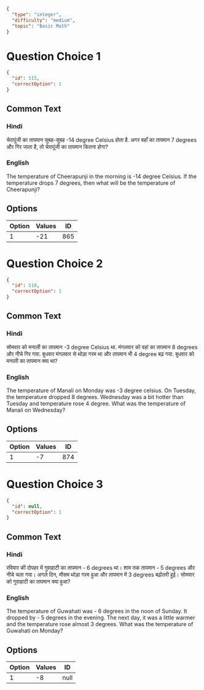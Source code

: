 ```json
{
  "type": "integer",
  "difficulty": "medium",
  "topic": "Basic Math"
}
```

# Question Choice 1
```json
{
  "id": 515,
  "correctOption": 1
}
```
## Common Text


### Hindi
चेरापूंजी का तापमान सुबह-सुबह -14 degree Celsius होता है. अगर वहाँ का तापमान 7 degrees और गिर जाता है, तो चेरापूंजी का तापमान कितना होगा?

### English
The temperature of Cheerapunji in the morning is -14 degree Celsius. If the temperature drops 7 degrees, then what will be the temperature of Cheerapunji?

## Options
| Option | Values                |ID     |
|:-------|:----------------------|:-----:|
| 1      | -21                   |865    |

# Question Choice 2
```json
{
  "id": 518,
  "correctOption": 1
}
```

## Common Text


### Hindi
सोमवार को मनाली का तापमान -3 degree Celsius था. मंगलवार को वहां का तापमान 8 degrees और नीचे गिर गया. बुधवार मंगलवार से थोड़ा गरम था और तापमान भी 4 degree बढ़ गया. बुधवार को मनाली का तापमान क्या था?

### English
The temperature of Manali on Monday was -3 degree celsius. On Tuesday, the temperature dropped 8 degrees. Wednesday was a bit hotter than Tuesday and temperature rose 4 degree. What was the temperature of Manali on Wednesday?

## Options
| Option | Values                |ID     |
|:-------|:----------------------|:-----:|
| 1      | -7                    |874    |

# Question Choice 3
```json
{
  "id": null,
  "correctOption": 1
}
```
## Common Text


### Hindi
रविवार की दोपहर में गुवाहाटी का तापमान - 6 degrees था। शाम तक तापमान - 5 degrees और नीचे चला गया। अगले दिन, मौसम थोड़ा गरम हुआ और तापमान में 3 degrees बढ़ोतरी हुई। सोमवार को गुवाहाटी का तापमान क्या हुआ?

### English
The temperature of Guwahati was - 6 degrees in the noon of Sunday. It dropped by - 5 degrees in the evening. The next day, it was a little warmer and the temperature rose almost 3 degrees. What was the temperature of Guwahati on Monday?

## Options
| Option | Values                |ID     |
|:-------|:----------------------|:-----:|
| 1      | -8                    |null   |
